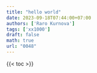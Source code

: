 ```yaml
---
title: "hello world"
date: 2023-09-18T07:44:00+07:00
authors: ['Raro Kurnova']
tags: ['xx1000']
draft: false
math: true
url: "0048"
---
```

{{< toc >}}
